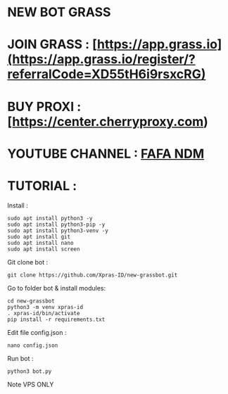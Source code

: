# NEW BOT GRASS


# JOIN GRASS : [https://app.grass.io](https://app.grass.io/register/?referralCode=XD55tH6i9rsxcRG)
# BUY PROXI : [https://center.cherryproxy.com)
# YOUTUBE CHANNEL : [FAFA NDM](https://www.youtube.com/@FAFANDM)

# TUTORIAL :

Install :
```
sudo apt install python3 -y
sudo apt install python3-pip -y
sudo apt install python3-venv -y
sudo apt install git
sudo apt install nano
sudo apt install screen
```
Git clone bot :
```
git clone https://github.com/Xpras-ID/new-grassbot.git
```

Go to folder bot & install modules:
```
cd new-grassbot
python3 -m venv xpras-id
. xpras-id/bin/activate
pip install -r requirements.txt
```

Edit file config.json :
```
nano config.json
```

Run bot :
```
python3 bot.py
```

Note VPS ONLY

